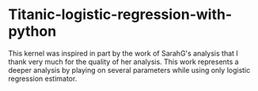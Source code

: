 # Titanic-logistic-regression-with-python
This kernel was inspired in part by the work of SarahG's analysis that I thank very much for the quality of her analysis. This work represents a deeper analysis by playing on several parameters while using only logistic regression estimator. 
